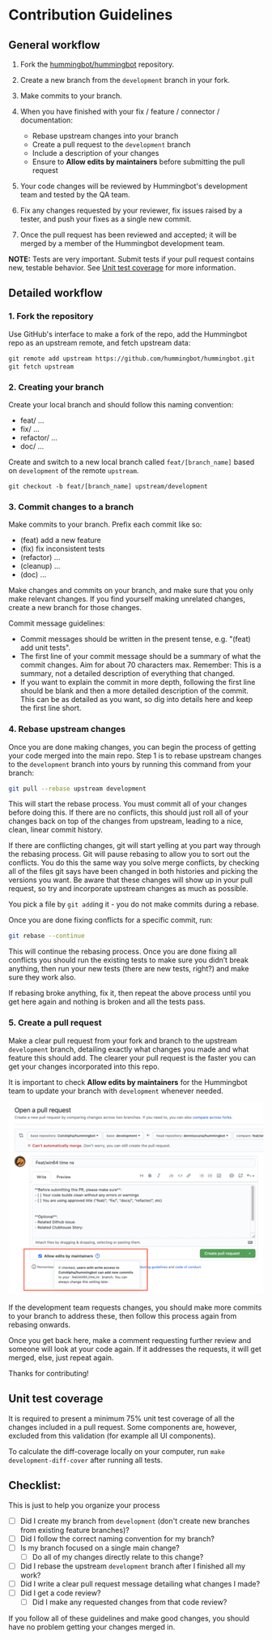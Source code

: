 # Contribution Guidelines

## General workflow

1. Fork the [hummingbot/hummingbot](https://github.com/hummingbot/hummingbot) repository.
2. Create a new branch from the `development` branch in your fork.
3. Make commits to your branch.
4. When you have finished with your fix / feature / connector / documentation:

    - Rebase upstream changes into your branch
    - Create a pull request to the `development` branch
    - Include a description of your changes
    - Ensure to **Allow edits by maintainers** before submitting the pull request

5. Your code changes will be reviewed by Hummingbot's development team and tested by the QA team.
6. Fix any changes requested by your reviewer, fix issues raised by a tester, and push your fixes as a single new commit.
7. Once the pull request has been reviewed and accepted; it will be merged by a member of the Hummingbot development team.

**NOTE:** Tests are very important. Submit tests if your pull request contains new, testable behavior. See [Unit test coverage](#unit-test-coverage) for more information.

## Detailed workflow

### 1. Fork the repository

Use GitHub's interface to make a fork of the repo, add the Hummingbot repo as an upstream remote, and fetch upstream data:

```
git remote add upstream https://github.com/hummingbot/hummingbot.git
git fetch upstream
```

### 2. Creating your branch

Create your local branch and should follow this naming convention:

- feat/ ...
- fix/ ...
- refactor/ ...
- doc/ ...

Create and switch to a new local branch called `feat/[branch_name]` based on `development` of the remote `upstream`.

```
git checkout -b feat/[branch_name] upstream/development
```

### 3. Commit changes to a branch

Make commits to your branch. Prefix each commit like so:

- (feat) add a new feature
- (fix) fix inconsistent tests
- (refactor) ...
- (cleanup) ...
- (doc) ...

Make changes and commits on your branch, and make sure that you only make relevant changes. If you find yourself making unrelated changes, create a new branch for those changes.

Commit message guidelines:

- Commit messages should be written in the present tense, e.g. "(feat) add unit tests".
- The first line of your commit message should be a summary of what the commit changes. Aim for about 70 characters max. Remember: This is a summary, not a detailed description of everything that changed.
- If you want to explain the commit in more depth, following the first line should be blank and then a more detailed description of the commit. This can be as detailed as you want, so dig into details here and keep the first line short.

### 4. Rebase upstream changes

Once you are done making changes, you can begin the process of getting
your code merged into the main repo. Step 1 is to rebase upstream
changes to the `development` branch into yours by running this command
from your branch:

```bash
git pull --rebase upstream development
```

This will start the rebase process. You must commit all of your changes
before doing this. If there are no conflicts, this should just roll all
of your changes back on top of the changes from upstream, leading to a
nice, clean, linear commit history.

If there are conflicting changes, git will start yelling at you part way
through the rebasing process. Git will pause rebasing to allow you to sort
out the conflicts. You do this the same way you solve merge conflicts,
by checking all of the files git says have been changed in both histories
and picking the versions you want. Be aware that these changes will show
up in your pull request, so try and incorporate upstream changes as much
as possible.

You pick a file by `git add`ing it - you do not make commits during a
rebase.

Once you are done fixing conflicts for a specific commit, run:

```bash
git rebase --continue
```

This will continue the rebasing process. Once you are done fixing all
conflicts you should run the existing tests to make sure you didn’t break
anything, then run your new tests (there are new tests, right?) and
make sure they work also.

If rebasing broke anything, fix it, then repeat the above process until
you get here again and nothing is broken and all the tests pass.

### 5. Create a pull request

Make a clear pull request from your fork and branch to the upstream `development`
branch, detailing exactly what changes you made and what feature this
should add. The clearer your pull request is the faster you can get
your changes incorporated into this repo.

It is important to check **Allow edits by maintainers** for the Hummingbot team to update your branch with `development` whenever needed.

![Creating a pull request](documentation/docs/assets/img/pull-request-sample.png)

If the development team requests changes, you should make more commits to your
branch to address these, then follow this process again from rebasing onwards.

Once you get back here, make a comment requesting further review and
someone will look at your code again. If it addresses the requests, it will
get merged, else, just repeat again.

Thanks for contributing!

## Unit test coverage

It is required to present a minimum 75% unit test coverage of all the changes included in a pull request. Some components are, however, excluded from this validation (for example all UI components).

To calculate the diff-coverage locally on your computer, run `make development-diff-cover` after running all tests.

## Checklist:

This is just to help you organize your process

- [ ] Did I create my branch from `development` (don't create new branches from existing feature branches)?
- [ ] Did I follow the correct naming convention for my branch?
- [ ] Is my branch focused on a single main change?
  - [ ] Do all of my changes directly relate to this change?
- [ ] Did I rebase the upstream `development` branch after I finished all my
  work?
- [ ] Did I write a clear pull request message detailing what changes I made?
- [ ] Did I get a code review?
  - [ ] Did I make any requested changes from that code review?

If you follow all of these guidelines and make good changes, you should have no problem getting your changes merged in.
